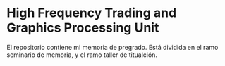 High Frequency Trading and Graphics Processing Unit
===================================================

El repositorio contiene mi memoria de pregrado. Está dividida en el ramo
seminario de memoria, y el ramo taller de titualción.
